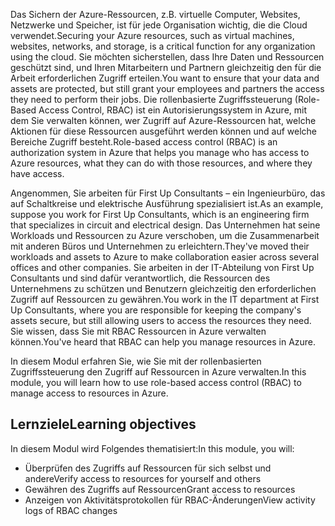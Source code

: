 <span data-ttu-id="7b353-101">Das Sichern der Azure-Ressourcen, z.B. virtuelle Computer, Websites, Netzwerke und Speicher, ist für jede Organisation wichtig, die die Cloud verwendet.</span><span class="sxs-lookup"><span data-stu-id="7b353-101">Securing your Azure resources, such as virtual machines, websites, networks, and storage, is a critical function for any organization using the cloud.</span></span> <span data-ttu-id="7b353-102">Sie möchten sicherstellen, dass Ihre Daten und Ressourcen geschützt sind, und Ihren Mitarbeitern und Partnern gleichzeitig den für die Arbeit erforderlichen Zugriff erteilen.</span><span class="sxs-lookup"><span data-stu-id="7b353-102">You want to ensure that your data and assets are protected, but still grant your employees and partners the access they need to perform their jobs.</span></span> <span data-ttu-id="7b353-103">Die rollenbasierte Zugriffssteuerung (Role-Based Access Control, RBAC) ist ein Autorisierungssystem in Azure, mit dem Sie verwalten können, wer Zugriff auf Azure-Ressourcen hat, welche Aktionen für diese Ressourcen ausgeführt werden können und auf welche Bereiche Zugriff besteht.</span><span class="sxs-lookup"><span data-stu-id="7b353-103">Role-based access control (RBAC) is an authorization system in Azure that helps you manage who has access to Azure resources, what they can do with those resources, and where they have access.</span></span>

<span data-ttu-id="7b353-104">Angenommen, Sie arbeiten für First Up Consultants – ein Ingenieurbüro, das auf Schaltkreise und elektrische Ausführung spezialisiert ist.</span><span class="sxs-lookup"><span data-stu-id="7b353-104">As an example, suppose you work for First Up Consultants, which is an engineering firm that specializes in circuit and electrical design.</span></span> <span data-ttu-id="7b353-105">Das Unternehmen hat seine Workloads und Ressourcen zu Azure verschoben, um die Zusammenarbeit mit anderen Büros und Unternehmen zu erleichtern.</span><span class="sxs-lookup"><span data-stu-id="7b353-105">They've moved their workloads and assets to Azure to make collaboration easier across several offices and other companies.</span></span> <span data-ttu-id="7b353-106">Sie arbeiten in der IT-Abteilung von First Up Consultants und sind dafür verantwortlich, die Ressourcen des Unternehmens zu schützen und Benutzern gleichzeitig den erforderlichen Zugriff auf Ressourcen zu gewähren.</span><span class="sxs-lookup"><span data-stu-id="7b353-106">You work in the IT department at First Up Consultants, where you are responsible for keeping the company's assets secure, but still allowing users to access the resources they need.</span></span> <span data-ttu-id="7b353-107">Sie wissen, dass Sie mit RBAC Ressourcen in Azure verwalten können.</span><span class="sxs-lookup"><span data-stu-id="7b353-107">You've heard that RBAC can help you manage resources in Azure.</span></span>

<span data-ttu-id="7b353-108">In diesem Modul erfahren Sie, wie Sie mit der rollenbasierten Zugriffssteuerung den Zugriff auf Ressourcen in Azure verwalten.</span><span class="sxs-lookup"><span data-stu-id="7b353-108">In this module, you will learn how to use role-based access control (RBAC) to manage access to resources in Azure.</span></span>

## <a name="learning-objectives"></a><span data-ttu-id="7b353-109">Lernziele</span><span class="sxs-lookup"><span data-stu-id="7b353-109">Learning objectives</span></span>

<span data-ttu-id="7b353-110">In diesem Modul wird Folgendes thematisiert:</span><span class="sxs-lookup"><span data-stu-id="7b353-110">In this module, you will:</span></span>

- <span data-ttu-id="7b353-111">Überprüfen des Zugriffs auf Ressourcen für sich selbst und andere</span><span class="sxs-lookup"><span data-stu-id="7b353-111">Verify access to resources for yourself and others</span></span>
- <span data-ttu-id="7b353-112">Gewähren des Zugriffs auf Ressourcen</span><span class="sxs-lookup"><span data-stu-id="7b353-112">Grant access to resources</span></span>
- <span data-ttu-id="7b353-113">Anzeigen von Aktivitätsprotokollen für RBAC-Änderungen</span><span class="sxs-lookup"><span data-stu-id="7b353-113">View activity logs of RBAC changes</span></span>